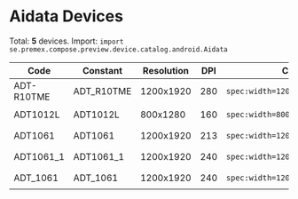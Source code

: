 # Aidata Devices

Total: **5** devices. Import: `import se.premex.compose.preview.device.catalog.android.Aidata`

| Code | Constant | Resolution | DPI | Compose Spec | Preview Usage |
|------|----------|------------|-----|-------------|---------------|
| ADT-R10TME | ADT_R10TME | 1200x1920 | 280 | `spec:width=1200px,height=1920px,dpi=280` | `@Preview(device = Aidata.ADT_R10TME)` |
| ADT1012L | ADT1012L | 800x1280 | 160 | `spec:width=800px,height=1280px,dpi=160` | `@Preview(device = Aidata.ADT1012L)` |
| ADT1061 | ADT1061 | 1200x1920 | 213 | `spec:width=1200px,height=1920px,dpi=213` | `@Preview(device = Aidata.ADT1061)` |
| ADT1061_1 | ADT1061_1 | 1200x1920 | 240 | `spec:width=1200px,height=1920px,dpi=240` | `@Preview(device = Aidata.ADT1061_1)` |
| ADT_1061 | ADT_1061 | 1200x1920 | 240 | `spec:width=1200px,height=1920px,dpi=240` | `@Preview(device = Aidata.ADT_1061)` |

<!-- Generated automatically. Do not edit manually. -->
